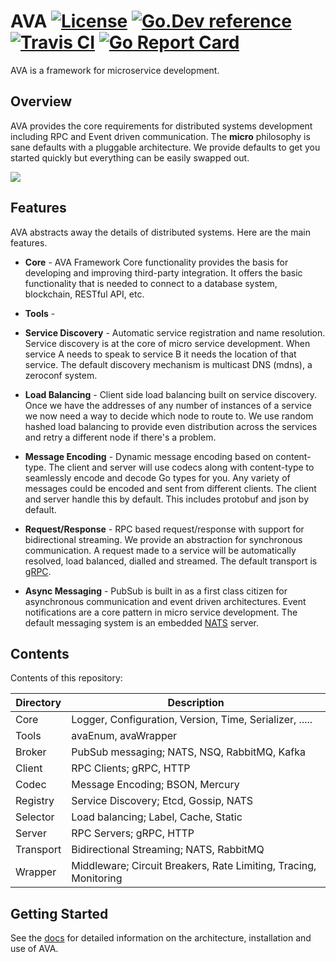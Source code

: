 # AVA [![License](https://img.shields.io/:license-apache-blue.svg)](https://opensource.org/licenses/Apache-2.0) [![Go.Dev reference](https://img.shields.io/badge/go.dev-reference-007d9c?logo=go&logoColor=white&style=flat-square)](https://pkg.go.dev/github.com/ver13/ava?tab=doc) [![Travis CI](https://api.travis-ci.org/ver13/ava.svg?branch=master)](https://travis-ci.org/ver13/ava) [![Go Report Card](https://goreportcard.com/badge/ver13/ava)](https://goreportcard.com/report/github.com/ver13/ava)

AVA is a framework for microservice development.

## Overview

AVA provides the core requirements for distributed systems development including RPC and Event driven communication.
The **micro** philosophy is sane defaults with a pluggable architecture. We provide defaults to get you started quickly
but everything can be easily swapped out.

<img src="https://ver13.github.io/ava/docs/images/ava.svg" />

## Features

AVA abstracts away the details of distributed systems. Here are the main features.

- **Core** - AVA Framework Core functionality provides the basis for developing and improving third-party integration. It offers the basic functionality that is needed to connect to a database system, blockchain, RESTful API, etc.

- **Tools** -

- **Service Discovery** - Automatic service registration and name resolution. Service discovery is at the core of micro service
development. When service A needs to speak to service B it needs the location of that service. The default discovery mechanism is
multicast DNS (mdns), a zeroconf system.

- **Load Balancing** - Client side load balancing built on service discovery. Once we have the addresses of any number of instances
of a service we now need a way to decide which node to route to. We use random hashed load balancing to provide even distribution
across the services and retry a different node if there's a problem.

- **Message Encoding** - Dynamic message encoding based on content-type. The client and server will use codecs along with content-type
to seamlessly encode and decode Go types for you. Any variety of messages could be encoded and sent from different clients. The client
and server handle this by default. This includes protobuf and json by default.

- **Request/Response** - RPC based request/response with support for bidirectional streaming. We provide an abstraction for synchronous
communication. A request made to a service will be automatically resolved, load balanced, dialled and streamed. The default
transport is [gRPC](https://grpc.io/).

- **Async Messaging** - PubSub is built in as a first class citizen for asynchronous communication and event driven architectures.
Event notifications are a core pattern in micro service development. The default messaging system is an embedded [NATS](https://nats.io/)
server.

## Contents

Contents of this repository:

| Directory | Description                                                     |
| --------- | ----------------------------------------------------------------|
| Core      | Logger, Configuration, Version, Time, Serializer, .....         |
| Tools     | avaEnum, avaWrapper                                             |
| Broker    | PubSub messaging; NATS, NSQ, RabbitMQ, Kafka                    |
| Client    | RPC Clients; gRPC, HTTP                                         |
| Codec     | Message Encoding; BSON, Mercury                                 |
| Registry  | Service Discovery; Etcd, Gossip, NATS                           |
| Selector  | Load balancing; Label, Cache, Static                            |
| Server    | RPC Servers; gRPC, HTTP                                         |
| Transport | Bidirectional Streaming; NATS, RabbitMQ                         |
| Wrapper   | Middleware; Circuit Breakers, Rate Limiting, Tracing, Monitoring|

## Getting Started

See the [docs](https://ver13.github.io/ava/docs/framework.html) for detailed information on the architecture, installation and use of AVA.
